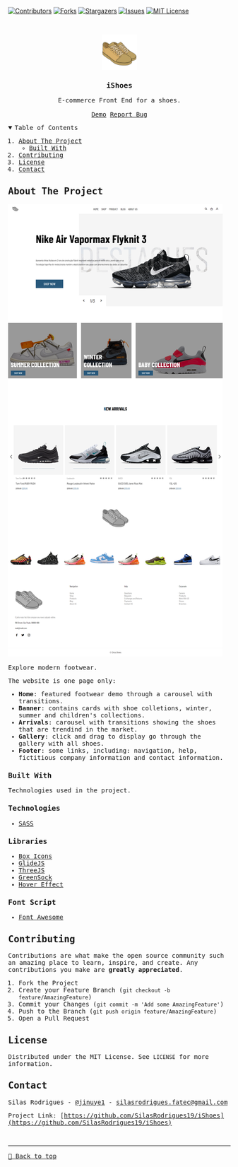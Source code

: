 [![Contributors][contributors-shield]][contributors-url]
[![Forks][forks-shield]][forks-url]
[![Stargazers][stars-shield]][stars-url]
[![Issues][issues-shield]][issues-url]
[![MIT License][license-shield]][license-url]


<!-- PROJECT LOGO -->
<br />
<samp>
<p align="center">
  <a href="https://github.com/SilasRodrigues19/iShoes">
    <img src="./assets/images/logo.png" alt="Logo" width="80" height="80">
  </a>

  <h3 align="center">iShoes</h3>

  <p align="center">
    E-commerce Front End for a shoes.
    <br />
    <br />
    <a href="https://i-shoes.vercel.app">Demo</a>
    <a href="https://github.com/SilasRodrigues19/iShoes/issues">Report Bug</a>
  </p>
</p>

<!-- TABLE OF CONTENTS -->
<details open="open">
  <summary>Table of Contents</summary>
  <ol>
    <li>
      <a href="#about-the-project">About The Project</a>
      <ul>
        <li><a href="#built-with">Built With</a></li>
      </ul>
    </li>
    <li><a href="#contributing">Contributing</a></li>
    <li><a href="#license">License</a></li>
    <li><a href="#contact">Contact</a></li>
  </ol>
</details>

<!-- ABOUT THE PROJECT -->
## About The Project

[![Preview][product-screenshot]](https://i-shoes.vercel.app)

Explore modern footwear.

The website is one page only:
* **Home**: featured footwear demo through a carousel with transitions.
* **Banner**: contains cards with shoe colletions, winter, summer and children's collections.
* **Arrivals**: carousel with transitions showing the shoes that are trendind in the market.
* **Gallery**: click and drag to display go through the gallery with all shoes.
* **Footer**: some links, including: navigation, help, fictitious company information and contact information.
### Built With

Technologies used in the project.

### Technologies
* [SASS](https://sass-lang.com)

### Libraries
* [Box Icons](https://boxicons.com)
* [GlideJS](https://glidejs.com)
* [ThreeJS](https://threejs.org)
* [GreenSock](https://greensock.com/gsap/)
* [Hover Effect](https://tympanus.net/Development/DistortionHoverEffect/)

### Font Script
* [Font Awesome](https://fontawesome.com)

<!-- CONTRIBUTING -->
## Contributing

Contributions are what make the open source community such an amazing place to learn, inspire, and create. Any contributions you make are **greatly appreciated**.

1. Fork the Project
2. Create your Feature Branch (`git checkout -b feature/AmazingFeature`)
3. Commit your Changes (`git commit -m 'Add some AmazingFeature'`)
4. Push to the Branch (`git push origin feature/AmazingFeature`)
5. Open a Pull Request


<!-- LICENSE -->
## License

Distributed under the MIT License. See `LICENSE` for more information.


<!-- CONTACT -->
## Contact

Silas Rodrigues - [@jinuye1](https://twitter.com/jinuye1) - silasrodrigues.fatec@gmail.com

Project Link: [https://github.com/SilasRodrigues19/iShoes](https://github.com/SilasRodrigues19/iShoes) <br>



<!-- MARKDOWN LINKS & IMAGES -->
<!-- https://www.markdownguide.org/basic-syntax/#reference-style-links -->
[contributors-shield]: https://img.shields.io/github/contributors/SilasRodrigues19/iShoes.svg?style=for-the-badge
[contributors-url]: https://github.com/SilasRodrigues19/iShoes/graphs/contributors
[forks-shield]: https://img.shields.io/github/forks/SilasRodrigues19/iShoes.svg?style=for-the-badge
[forks-url]: https://github.com/SilasRodrigues19/iShoes/network/members
[stars-shield]: https://img.shields.io/github/stars/SilasRodrigues19/iShoes.svg?style=for-the-badge
[stars-url]: https://github.com/SilasRodrigues19/iShoes/stargazers
[issues-shield]: https://img.shields.io/github/issues/SilasRodrigues19/iShoes.svg?style=for-the-badge
[issues-url]: https://github.com/SilasRodrigues19/iShoes/issues
[license-shield]: https://img.shields.io/github/license/SilasRodrigues19/iShoes.svg?style=for-the-badge
[license-url]: https://github.com/SilasRodrigues19/iShoes/blob/master/LICENSE
[product-screenshot]: ./assets/images/preview.png
[license-url]: https://github.com/SilasRodrigues19/iShoes/blob/master/LICENSE

<br><hr>
[🔼 Back to top](#Amazing-iShoes)